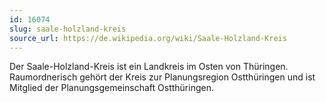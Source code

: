 ```yaml
---
id: 16074
slug: saale-holzland-kreis
source_url: https://de.wikipedia.org/wiki/Saale-Holzland-Kreis
---
```


Der Saale-Holzland-Kreis ist ein Landkreis im Osten von Thüringen. Raumordnerisch gehört der Kreis zur Planungsregion Ostthüringen und ist Mitglied der Planungsgemeinschaft Ostthüringen.
